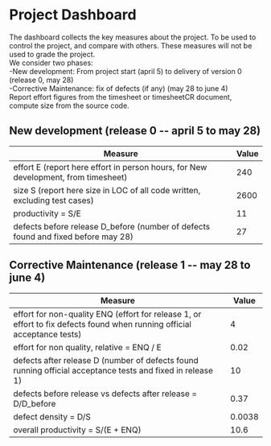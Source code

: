 # Project Dashboard

The dashboard collects the key measures about the project.
To be used to control the project, and compare with others. These measures will not be used to grade the project. <br>
We consider two phases: <br>
-New development: From project start (april 5) to delivery of version 0 (release 0, may 28) <br>
-Corrective Maintenance: fix of defects (if any)  (may 28 to june 4)   <br>
Report effort figures from the timesheet or timesheetCR document, compute size from the source code.

## New development (release 0  -- april 5 to may 28)
| Measure| Value |
|---|---|
|effort E (report here effort in person hours, for New development, from timesheet)  | 240 |
|size S (report here size in LOC of all code written, excluding test cases)  | 2600 |
|productivity = S/E |11|
|defects before release D_before (number of defects found and fixed before may 28) | 27 |




## Corrective Maintenance (release 1 -- may 28 to june 4)

| Measure | Value|
|---|---|
| effort for non-quality ENQ (effort for release 1, or effort to fix defects found when running official acceptance tests) | 4|
| effort for non quality, relative = ENQ / E |0.02|
|defects after release D (number of defects found running official acceptance tests and  fixed in release 1) |10|
| defects before release vs defects after release = D/D_before |0.37|
|defect density = D/S|0.0038|
|overall productivity = S/(E + ENQ)|10.6|
